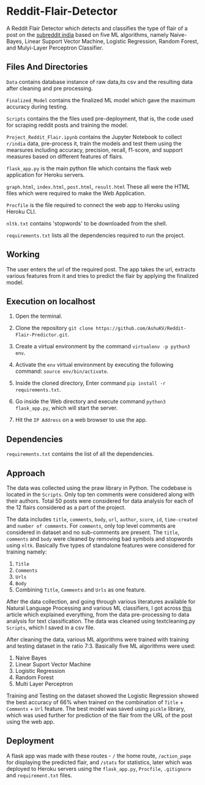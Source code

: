 # Reddit-Flair-Detector
A Reddit Flair Detector which detects and classifies the type of flair of a post on the [subreddit india](https://www.reddit.com/r/india/) based on five ML algorithms, namely Naive-Bayes, Linear Support Vector Machine, Logistic Regression, Random Forest, and Mulyi-Layer Perceptron Classifier.


## Files And Directories
```Data``` contains database instance of raw data,its csv and the resulting data after cleaning and pre processing.

```Finalized_Model``` contains the finalized ML model which gave the maximum accuracy during testing.

```Scripts``` contains the the files used pre-deployment, that is, the code used for scraping reddit posts and training the model.

```Project_Reddit_Flair.ipynb``` contains the Jupyter Notebook to collect ```r/india``` data, pre-process it, train the models and test them using the mearsures including accuracy, precision, recall, f1-score, and support measures based on different features of flairs.

```flask_app.py``` is the main python file which contains the flask web application for Heroku servers.

```graph.html```, ```index.html```, ```post.html```, ```result.html```  These all were the HTML files which were required to make the Web Application.

```Procfile``` is the file required to connect the web app to Heroku usiing Heroku CLI.

```nltk.txt``` contains 'stopwords' to be downloaded from the shell.

```requirements.txt``` lists all the dependencies required to run the project.


## Working
The user enters the url of the required post. The app takes the url, extracts various features from it and tries to predict the flair by applying the finalized model.


## Execution on localhost

1. Open the terminal.

2. Clone the repository ```git clone https://github.com/AshuKV/Reddit-Flair-Predictor.git```.

3.  Create a virtual environment by the command ```virtualenv -p python3 env```.

4. Activate the ```env``` virtual environment by executing the following command: ```source env/bin/activate```.

5. Inside the cloned directory, Enter command ```pip install -r requirements.txt```.

6. Go inside the Web directory and execute command ```python3 flask_app.py```, which will start the server. 

7. Hit the ```IP Address``` on a web browser to use the app.


## Dependencies

```requirements.txt``` contains the list of all the dependencies.


## Approach

The data was collected using the praw library in Python. The codebase is located in the ```Scripts```. Only top ten comments were considered along with their authors. Total 50 posts were considered for data analysis for each of the 12 flairs considered as a part of the project.

The data includes ```title```, ```comments```, ```body```, ```url```,  ```author```, ```score```, ```id```, ```time-created``` and ```number of comments```. For ```comments```, only top level comments are considered in dataset and no sub-comments are present. The ```title```, ```comments``` and ```body``` were cleaned by removing bad symbols and stopwords using ```nltk```. Basically five types of standalone features were considered for training namely:
1. ```Title```
2. ```Comments```
3. ```Urls```
4. ```Body```
5. Combining ```Title```, ```Comments``` and ```Urls``` as one feature.

After the data collection, and going through various literatures available for Natural Language Processing and various ML  classifiers, I got across [this](https://towardsdatascience.com/multi-class-text-classification-model-comparison-and-selection-5eb066197568) article which explained everything, from the data pre-processing to data analysis for text classification. The data was cleaned using textcleaning.py ```Scripts```, which I saved in a csv file.

After cleaning the data, various ML algorithms were trained with training and testing dataset in the ratio 7:3. Basically five ML algorithms were used:
 1. Naive Bayes
 2. Linear Suport Vector Machine
 3. Logistic Regression
 4. Random Forest
 5. Multi Layer Perceptron
 
Training and Testing on the dataset showed the Logistic Regression showed the best accuracy of 66% when trained on the combination of ```Title``` +  ```Comments``` + ```Url``` feature. The best model was saved using ```pickle``` library, which was used further for prediction of the flair from the URL of the post using the web app.


## Deployment

A flask app was made with these routes - ```/``` the home route, ```/action_page``` for displaying the predicted flair, and ```/stats``` for statistics, later which was deployed to Heroku servers using the ```flask_app.py```,  ```Procfile```, ```.gitignore``` and ```requirement.txt``` files.
